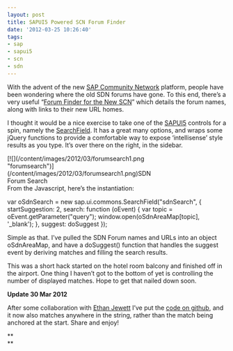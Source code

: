 ```yaml
---
layout: post
title: SAPUI5 Powered SCN Forum Finder
date: '2012-03-25 10:26:40'
tags:
- sap
- sapui5
- scn
- sdn
---
```



With the advent of the new [SAP Community Network](http://www.sdn.sap.com/irj/scn) platform, people have been wondering where the old SDN forums have gone. To this end, there’s a very useful “[Forum Finder for the New SCN](http://scn.sap.com/docs/DOC-18971)” which details the forum names, along with links to their new URL homes.

I thought it would be a nice exercise to take one of the [SAPUI5](http://www.sdn.sap.com/irj/sdn/index?rid=/webcontent/uuid/20a34ae7-762d-2f10-c994-db2e898d5f70) controls for a spin, namely the [SearchField](http://www.pipetree.com/~dj/sapui5/demokit/#docs/api/symbols/sap.ui.commons.SearchField.html). It has a great many options, and wraps some jQuery functions to provide a comfortable way to expose ‘intellisense’ style results as you type. It’s over there on the right, in the sidebar.

<div class="wp-caption alignnone" id="attachment_1378" style="width: 374px">[![](/content/images/2012/03/forumsearch1.png "forumsearch")](/content/images/2012/03/forumsearch1.png)SDN Forum Search

</div>From the Javascript, here’s the instantiation:

var oSdnSearch = new sap.ui.commons.SearchField("sdnSearch", { startSuggestion: 2, search: function (oEvent) { var topic = oEvent.getParameter("query"); window.open(oSdnAreaMap[topic], '_blank'); }, suggest: doSuggest });

Simple as that. I’ve pulled the SDN Forum names and URLs into an object oSdnAreaMap, and have a doSuggest() function that handles the suggest event by deriving matches and filling the search results.

This was a short hack started on the hotel room balcony and finished off in the airport. One thing I haven’t got to the bottom of yet is controlling the number of displayed matches. Hope to get that nailed down soon.

**Update 30 Mar 2012**

After some collaboration with [Ethan Jewett](http://twitter.com/esjewett) I’ve put the [code on github](https://github.com/qmacro/sdnforumsearch), and it now also matches anywhere in the string, rather than the match being anchored at the start. Share and enjoy!

**  
**


